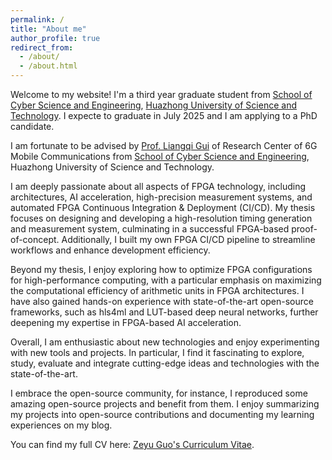 ```yaml
---
permalink: /
title: "About me"
author_profile: true
redirect_from: 
  - /about/
  - /about.html
---
```


Welcome to my website! I'm a third year graduate student from [School of Cyber Science and Engineering](https://cse.hust.edu.cn/), [Huazhong University of Science and Technology](https://www.hust.edu.cn/). I expecte to graduate in July 2025 and I am applying to a PhD candidate.

I am fortunate to be advised by [Prof. Liangqi Gui](http://sinc-lab.cse.hust.edu.cn/info/1014/1034.htm) of Research Center of 6G Mobile Communications from [School of Cyber Science and Engineering](https://cse.hust.edu.cn/), Huazhong University of Science and Technology.

I am deeply passionate about all aspects of FPGA technology, including architectures, AI acceleration, high-precision measurement systems, and automated FPGA Continuous Integration & Deployment (CI/CD). My thesis focuses on designing and developing a high-resolution timing generation and measurement system, culminating in a successful FPGA-based proof-of-concept. Additionally, I built my own FPGA CI/CD pipeline to streamline workflows and enhance development efficiency.

Beyond my thesis, I enjoy exploring how to optimize FPGA configurations for high-performance computing, with a particular emphasis on maximizing the computational efficiency of arithmetic units in FPGA architectures. I have also gained hands-on experience with state-of-the-art open-source frameworks, such as hls4ml and LUT-based deep neural networks, further deepening my expertise in FPGA-based AI acceleration.

Overall, I am enthusiastic about new technologies and enjoy experimenting with new tools and projects. In particular, I find it fascinating to explore, study, evaluate and integrate cutting-edge ideas and technologies with the state-of-the-art.

I embrace the open-source community, for instance, I reproduced some amazing open-source projects and benefit from them. I enjoy summarizing my projects into open-source contributions and documenting my learning experiences on my blog.

You can find my full CV here: [Zeyu Guo's Curriculum Vitae](../assets/CV.pdf).

<!-- # Contact

[Email](mailto:guozy@hust.edu.cn) / [Github](https://github.com/ZeyuGuo) -->

